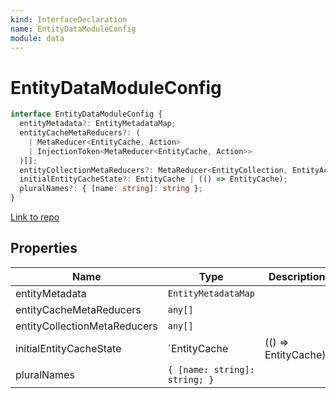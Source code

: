 ```yaml
---
kind: InterfaceDeclaration
name: EntityDataModuleConfig
module: data
---
```


# EntityDataModuleConfig

```ts
interface EntityDataModuleConfig {
  entityMetadata?: EntityMetadataMap;
  entityCacheMetaReducers?: (
    | MetaReducer<EntityCache, Action>
    | InjectionToken<MetaReducer<EntityCache, Action>>
  )[];
  entityCollectionMetaReducers?: MetaReducer<EntityCollection, EntityAction>[];
  initialEntityCacheState?: EntityCache | (() => EntityCache);
  pluralNames?: { [name: string]: string };
}
```

[Link to repo](https://github.com/ngrx/platform/blob/master/modules/data/src/entity-data-without-effects.module.ts#L53-L63)

## Properties

| Name                         | Type                          | Description          |
| ---------------------------- | ----------------------------- | -------------------- |
| entityMetadata               | `EntityMetadataMap`           |                      |
| entityCacheMetaReducers      | `any[]`                       |                      |
| entityCollectionMetaReducers | `any[]`                       |                      |
| initialEntityCacheState      | `EntityCache                  | (() => EntityCache)` |  |
| pluralNames                  | `{ [name: string]: string; }` |                      |
